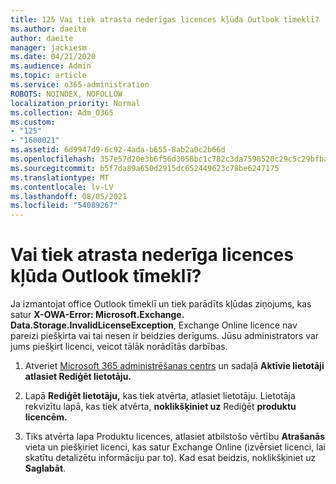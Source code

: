 ```yaml
---
title: 125 Vai tiek atrasta nederīgas licences kļūda Outlook tīmeklī?
ms.author: daeite
author: daeite
manager: jackiesm
ms.date: 04/21/2020
ms.audience: Admin
ms.topic: article
ms.service: o365-administration
ROBOTS: NOINDEX, NOFOLLOW
localization_priority: Normal
ms.collection: Adm_O365
ms.custom:
- "125"
- "1600021"
ms.assetid: 6d9947d9-6c92-4ada-b655-8ab2a0c2b66d
ms.openlocfilehash: 357e57d20e3b6f56d3058bc1c782c3da7598520c29c5c29bfba6eec614fc5248
ms.sourcegitcommit: b5f7da89a650d2915dc652449623c78be6247175
ms.translationtype: MT
ms.contentlocale: lv-LV
ms.lasthandoff: 08/05/2021
ms.locfileid: "54089267"
---
```

# <a name="getting-an-invalid-license-error-in-outlook-on-the-web"></a>Vai tiek atrasta nederīga licences kļūda Outlook tīmeklī?

Ja izmantojat office Outlook tīmeklī un tiek  parādīts kļūdas ziņojums, kas satur **X-OWA-Error: Microsoft.Exchange. Data.Storage.InvalidLicenseException**, Exchange Online licence nav pareizi piešķirta vai tai nesen ir beidzies derīgums. Jūsu administrators var jums piešķirt licenci, veicot tālāk norādītās darbības.
  
1. Atveriet [Microsoft 365 administrēšanas centrs](https://portal.office.com/adminportal/home#/homepage) un sadaļā **Aktīvie lietotāji** **atlasiet Rediģēt lietotāju.**

2. Lapā **Rediģēt lietotāju,** kas tiek atvērta, atlasiet lietotāju. Lietotāja rekvizītu lapā, kas tiek atvērta, **noklikšķiniet uz** Rediģēt **produktu licencēm.**

3. Tiks atvērta lapa Produktu licences, atlasiet  atbilstošo vērtību **Atrašanās** vieta un piešķiriet licenci, kas satur Exchange Online (izvērsiet licenci, lai skatītu detalizētu informāciju par to). Kad esat beidzis, noklikšķiniet uz **Saglabāt**.
